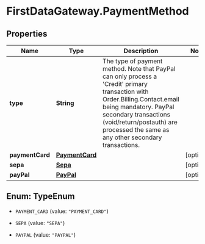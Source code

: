 # FirstDataGateway.PaymentMethod

## Properties
Name | Type | Description | Notes
------------ | ------------- | ------------- | -------------
**type** | **String** | The type of payment method. Note that PayPal can only process a &#39;Credit&#39;  primary transaction with Order.Billing.Contact.email being mandatory. PayPal secondary transactions (void/return/postauth) are processed the same as any other secondary transactions. | 
**paymentCard** | [**PaymentCard**](PaymentCard.md) |  | [optional] 
**sepa** | [**Sepa**](Sepa.md) |  | [optional] 
**payPal** | [**PayPal**](PayPal.md) |  | [optional] 


<a name="TypeEnum"></a>
## Enum: TypeEnum


* `PAYMENT_CARD` (value: `"PAYMENT_CARD"`)

* `SEPA` (value: `"SEPA"`)

* `PAYPAL` (value: `"PAYPAL"`)




